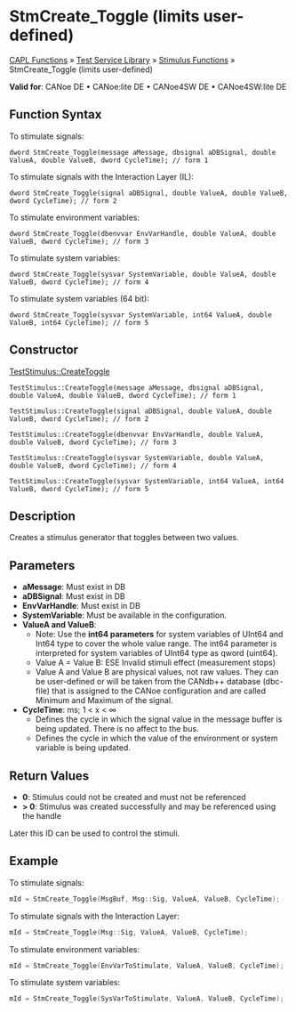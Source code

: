# StmCreate_Toggle (limits user-defined)

[CAPL Functions](../../CAPLfunctions.md) » [Test Service Library](../CAPLfunctionsTSLOverview.md) » [Stimulus Functions](../CAPLfunctionsTSLStimulusOverview.md) » StmCreate_Toggle (limits user-defined)

**Valid for**: CANoe DE • CANoe:lite DE • CANoe4SW DE • CANoe4SW:lite DE

## Function Syntax

To stimulate signals:

`dword StmCreate_Toggle(message aMessage, dbsignal aDBSignal, double ValueA, double ValueB, dword CycleTime); // form 1`

To stimulate signals with the Interaction Layer (IL):

`dword StmCreate_Toggle(signal aDBSignal, double ValueA, double ValueB, dword CycleTime); // form 2`

To stimulate environment variables:

`dword StmCreate_Toggle(dbenvvar EnvVarHandle, double ValueA, double ValueB, dword CycleTime); // form 3`

To stimulate system variables:

`dword StmCreate_Toggle(sysvar SystemVariable, double ValueA, double ValueB, dword CycleTime); // form 4`

To stimulate system variables (64 bit):

`dword StmCreate_Toggle(sysvar SystemVariable, int64 ValueA, double ValueB, int64 CycleTime); // form 5`

## Constructor

[TestStimulus::CreateToggle](../../../Shared/CAPL/General/ClassesAndObjects.md)

`TestStimulus::CreateToggle(message aMessage, dbsignal aDBSignal, double ValueA, double ValueB, dword CycleTime); // form 1`

`TestStimulus::CreateToggle(signal aDBSignal, double ValueA, double ValueB, dword CycleTime); // form 2`

`TestStimulus::CreateToggle(dbenvvar EnvVarHandle, double ValueA, double ValueB, dword CycleTime); // form 3`

`TestStimulus::CreateToggle(sysvar SystemVariable, double ValueA, double ValueB, dword CycleTime); // form 4`

`TestStimulus::CreateToggle(sysvar SystemVariable, int64 ValueA, int64 ValueB, dword CycleTime); // form 5`

## Description

Creates a stimulus generator that toggles between two values.

## Parameters

- **aMessage**: Must exist in DB
- **aDBSignal**: Must exist in DB
- **EnvVarHandle**: Must exist in DB
- **SystemVariable**: Must be available in the configuration.
- **ValueA and ValueB**:
  - Note: Use the **int64 parameters** for system variables of UInt64 and Int64 type to cover the whole value range. The int64 parameter is interpreted for system variables of UInt64 type as qword (uint64).
  - Value A = Value B: ESE Invalid stimuli effect (measurement stops)
  - Value A and Value B are physical values, not raw values. They can be user-defined or will be taken from the CANdb++ database (dbc-file) that is assigned to the CANoe configuration and are called Minimum and Maximum of the signal.
- **CycleTime**: ms; 1 \< x \< ∞
  - Defines the cycle in which the signal value in the message buffer is being updated. There is no affect to the bus.
  - Defines the cycle in which the value of the environment or system variable is being updated.

## Return Values

- **0**: Stimulus could not be created and must not be referenced
- **\> 0**: Stimulus was created successfully and may be referenced using the handle

Later this ID can be used to control the stimuli.

## Example

To stimulate signals:

```c
mId = StmCreate_Toggle(MsgBuf, Msg::Sig, ValueA, ValueB, CycleTime);
```

To stimulate signals with the Interaction Layer:

```c
mId = StmCreate_Toggle(Msg::Sig, ValueA, ValueB, CycleTime);
```

To stimulate environment variables:

```c
mId = StmCreate_Toggle(EnvVarToStimulate, ValueA, ValueB, CycleTime);
```

To stimulate system variables:

```c
mId = StmCreate_Toggle(SysVarToStimulate, ValueA, ValueB, CycleTime);
```

